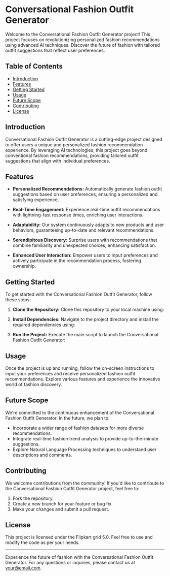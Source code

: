# Conversational Fashion Outfit Generator

Welcome to the Conversational Fashion Outfit Generator project! This project focuses on revolutionizing personalized fashion recommendations using advanced AI techniques. Discover the future of fashion with tailored outfit suggestions that reflect user preferences.

## Table of Contents
- [Introduction](#introduction)
- [Features](#features)
- [Getting Started](#getting-started)
- [Usage](#usage)
- [Future Scope](#future-scope)
- [Contributing](#contributing)
- [License](#license)

## Introduction

Conversational Fashion Outfit Generator is a cutting-edge project designed to offer users a unique and personalized fashion recommendation experience. By leveraging AI technologies, this project goes beyond conventional fashion recommendations, providing tailored outfit suggestions that align with individual preferences.

## Features

- **Personalized Recommendations:** Automatically generate fashion outfit suggestions based on user preferences, ensuring a personalized and satisfying experience.

- **Real-Time Engagement:** Experience real-time outfit recommendations with lightning-fast response times, enriching user interactions.

- **Adaptability:** Our system continuously adapts to new products and user behaviors, guaranteeing up-to-date and relevant recommendations.

- **Serendipitous Discovery:** Surprise users with recommendations that combine familiarity and unexpected choices, enhancing satisfaction.

- **Enhanced User Interaction:** Empower users to input preferences and actively participate in the recommendation process, fostering ownership.

## Getting Started

To get started with the Conversational Fashion Outfit Generator, follow these steps:

1. **Clone the Repository:** Clone this repository to your local machine using:

2. **Install Dependencies:** Navigate to the project directory and install the required dependencies using:
   
3. **Run the Project:** Execute the main script to launch the Conversational Fashion Outfit Generator:

   
## Usage

Once the project is up and running, follow the on-screen instructions to input your preferences and receive personalized fashion outfit recommendations. Explore various features and experience the innovative world of fashion discovery.

## Future Scope

We're committed to the continuous enhancement of the Conversational Fashion Outfit Generator. In the future, we plan to:

- Incorporate a wider range of fashion datasets for more diverse recommendations.
- Integrate real-time fashion trend analysis to provide up-to-the-minute suggestions.
- Explore Natural Language Processing techniques to understand user descriptions and comments.

## Contributing

We welcome contributions from the community! If you'd like to contribute to the Conversational Fashion Outfit Generator project, feel free to:

1. Fork the repository.
2. Create a new branch for your feature or bug fix.
3. Make your changes and submit a pull request.

## License

This project is licensed under the Flipkart grid 5.0. Feel free to use and modify the code as per your needs.

---

Experience the future of fashion with the Conversational Fashion Outfit Generator. For any questions or inquiries, please contact us at [your@email.com](mailto:your@email.com).


